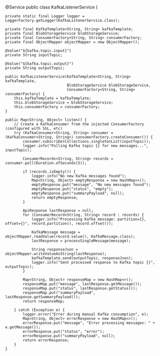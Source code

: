 @Service
public class KafkaListenerService {

    private static final Logger logger = LoggerFactory.getLogger(KafkaListenerService.class);

    private final KafkaTemplate<String, String> kafkaTemplate;
    private final BlobStorageService blobStorageService;
    private final ConsumerFactory<String, String> consumerFactory;
    private final ObjectMapper objectMapper = new ObjectMapper();

    @Value("${kafka.topic.input}")
    private String inputTopic;

    @Value("${kafka.topic.output}")
    private String outputTopic;

    public KafkaListenerService(KafkaTemplate<String, String> kafkaTemplate,
                                BlobStorageService blobStorageService,
                                ConsumerFactory<String, String> consumerFactory) {
        this.kafkaTemplate = kafkaTemplate;
        this.blobStorageService = blobStorageService;
        this.consumerFactory = consumerFactory;
    }

    public Map<String, Object> listen() {
        // Create a KafkaConsumer from the injected ConsumerFactory (configured with SSL, etc)
        try (KafkaConsumer<String, String> consumer = (KafkaConsumer<String, String>) consumerFactory.createConsumer()) {
            consumer.subscribe(Collections.singletonList(inputTopic));
            logger.info("Polling Kafka topic {} for new messages...", inputTopic);

            ConsumerRecords<String, String> records = consumer.poll(Duration.ofSeconds(5));

            if (records.isEmpty()) {
                logger.info("No new Kafka messages found");
                Map<String, Object> emptyResponse = new HashMap<>();
                emptyResponse.put("message", "No new messages found");
                emptyResponse.put("status", "empty");
                emptyResponse.put("summaryPayload", null);
                return emptyResponse;
            }

            ApiResponse lastResponse = null;
            for (ConsumerRecord<String, String> record : records) {
                logger.info("Processing Kafka message: partition={}, offset={}", record.partition(), record.offset());

                KafkaMessage message = objectMapper.readValue(record.value(), KafkaMessage.class);
                lastResponse = processSingleMessage(message);

                String responseJson = objectMapper.writeValueAsString(lastResponse);
                kafkaTemplate.send(outputTopic, responseJson);
                logger.info("Sent processed response to Kafka topic {}", outputTopic);
            }

            Map<String, Object> responseMap = new HashMap<>();
            responseMap.put("message", lastResponse.getMessage());
            responseMap.put("status", lastResponse.getStatus());
            responseMap.put("summaryPayload", lastResponse.getSummaryPayload());
            return responseMap;

        } catch (Exception e) {
            logger.error("Error during manual Kafka consumption", e);
            Map<String, Object> errorResponse = new HashMap<>();
            errorResponse.put("message", "Error processing messages: " + e.getMessage());
            errorResponse.put("status", "error");
            errorResponse.put("summaryPayload", null);
            return errorResponse;
        }
    }
